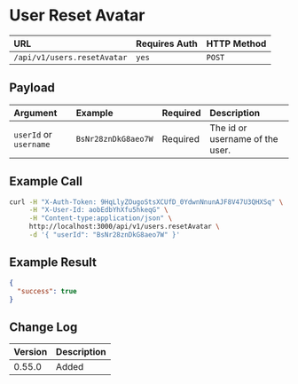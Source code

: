 # User Reset Avatar
| URL | Requires Auth | HTTP Method |
| :--- | :--- | :--- |
| `/api/v1/users.resetAvatar` | `yes` | `POST` |

## Payload
| Argument | Example | Required | Description |
| :--- | :--- | :--- | :--- |
| `userId` or `username` | `BsNr28znDkG8aeo7W` | Required | The id or username of the user. |

## Example Call
```bash
curl -H "X-Auth-Token: 9HqLlyZOugoStsXCUfD_0YdwnNnunAJF8V47U3QHXSq" \
     -H "X-User-Id: aobEdbYhXfu5hkeqG" \
     -H "Content-type:application/json" \
     http://localhost:3000/api/v1/users.resetAvatar \
     -d '{ "userId": "BsNr28znDkG8aeo7W" }'
```

## Example Result
```json
{
  "success": true
}
```

## Change Log
| Version | Description |
| :--- | :--- |
| 0.55.0 | Added |
